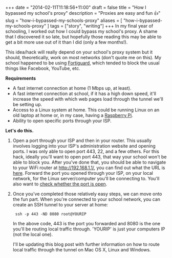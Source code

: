 +++
date = "2014-02-11T11:18:56+11:00"
draft = false
title = "How I bypassed my school's proxy"
description = "Proxies are easy and fun 👍"
slug = "how-i-bypassed-my-schools-proxy"
aliases = [
	"how-i-bypassed-my-schools-proxy"
]
tags = ["story", "writing"]
+++
In my final year of schooling, I worked out how I could bypass my school's proxy. A shame that I discovered it so late, but hopefully those reading this may be able to get a bit more use out of it than I did (only a few months!).  

This idea/hack will really depend on your school's proxy system but it should, theoretically, work on most networks (don't quote me on this). My school happened to be using [Fortiguard](https://www.fortiguard.com/), which tended to block the usual things like Facebook, YouTube, etc.  

**Requirements**	

+	A fast internet connection at home (1 Mbps up, at least).  
+	A fast internet connection at school, if it has a high down speed, it'll increase the speed with which web pages load through the tunnel we'll be setting up.  
+	Access to a Linux system at home. This could be running Linux on an old laptop at home or, in my case, having a [Raspberry Pi](http://raspberrypi.org/).  
+	Ability to open specific ports through your ISP.  

**Let's do this.**  

1. Open a port through your ISP and then in your router. This usually involves logging into your ISP's administration website and opening ports. I was only able to open port 443, 22, and a few others. For this hack, ideally you'll want to open port 443, that way your school won't be able to block you. After you've done that, you should be able to navigate to your WiFi router at http://192.168.1.1/, you can find out what the URL is [here](http://portforward.com/default_username_password/). Forward the port you opened through your ISP, on your local network, for the Linux server/computer you'll be connecting to. You'll also want to [check whether the port is open](http://www.canyouseeme.org/).  
2. Once you've completed those relatively easy steps, we can move onto the fun part. When you're connected to your school network, you can create an SSH tunnel to your server at home:  


		ssh -p 443 -ND 8080 root@YOURIP
        
	In the above code, 443 is the port you forwarded and 8080 is the one you'll be routing local traffic through. 'YOURIP' is just your computers IP (not the local one).  
    
    I'll be updating this blog post with further information on how to route local traffic through the tunnel on Mac OS X, Linux and Windows.
